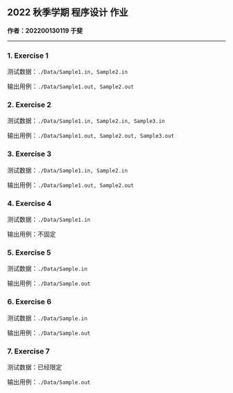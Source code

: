 ## 2022 秋季学期 程序设计 作业

**作者：202200130119 于斐**

---

### 1. Exercise 1

测试数据：`./Data/Sample1.in, Sample2.in`

输出用例：`./Data/Sample1.out, Sample2.out`

### 2. Exercise 2

测试数据：`./Data/Sample1.in, Sample2.in, Sample3.in`

输出用例：`./Data/Sample1.out, Sample2.out, Sample3.out`

### 3. Exercise 3

测试数据：`./Data/Sample1.in, Sample2.in`

输出用例：`./Data/Sample1.out, Sample2.out`

### 4. Exercise 4

测试数据：`./Data/Sample1.in`

输出用例：不固定

### 5. Exercise 5

测试数据：`./Data/Sample.in`

输出用例：`./Data/Sample.out`

### 6. Exercise 6

测试数据：`./Data/Sample.in`

输出用例：`./Data/Sample.out`


### 7. Exercise 7

测试数据：已经限定

输出用例：`./Data/Sample.out`